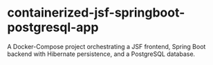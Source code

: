 # containerized-jsf-springboot-postgresql-app
A Docker-Compose project orchestrating a JSF frontend, Spring Boot backend with Hibernate persistence, and a PostgreSQL database.
